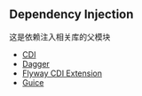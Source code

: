 ## Dependency Injection

这是依赖注入相关库的父模块

+ [CDI](cdi/README.md)
+ [Dagger](dagger/README.md)
+ [Flyway CDI Extension](flyway-cdi-extension/README.md)
+ [Guice](guice/README.md)